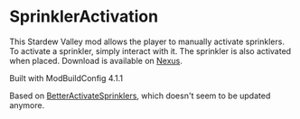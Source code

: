 # SprinklerActivation
This Stardew Valley mod allows the player to manually activate sprinklers. To activate a sprinkler, simply interact with it. The sprinkler is also activated when placed.
Download is available on [Nexus](https://www.nexusmods.com/stardewvalley/mods/7661).

Built with ModBuildConfig 4.1.1

Based on [BetterActivateSprinklers](https://github.com/yuri-moens/BetterActivateSprinklers), which doesn't seem to be updated anymore.
